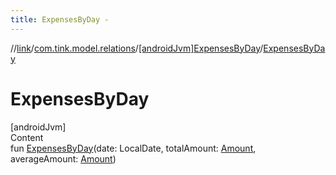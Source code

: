 ```yaml
---
title: ExpensesByDay -
---
```

//[link](../../index.md)/[com.tink.model.relations](../index.md)/[[androidJvm]ExpensesByDay](index.md)/[ExpensesByDay](-expenses-by-day.md)



# ExpensesByDay  
[androidJvm]  
Content  
fun [ExpensesByDay](-expenses-by-day.md)(date: LocalDate, totalAmount: [Amount](../../com.tink.model.misc/[android-jvm]-amount/index.md), averageAmount: [Amount](../../com.tink.model.misc/[android-jvm]-amount/index.md))  



